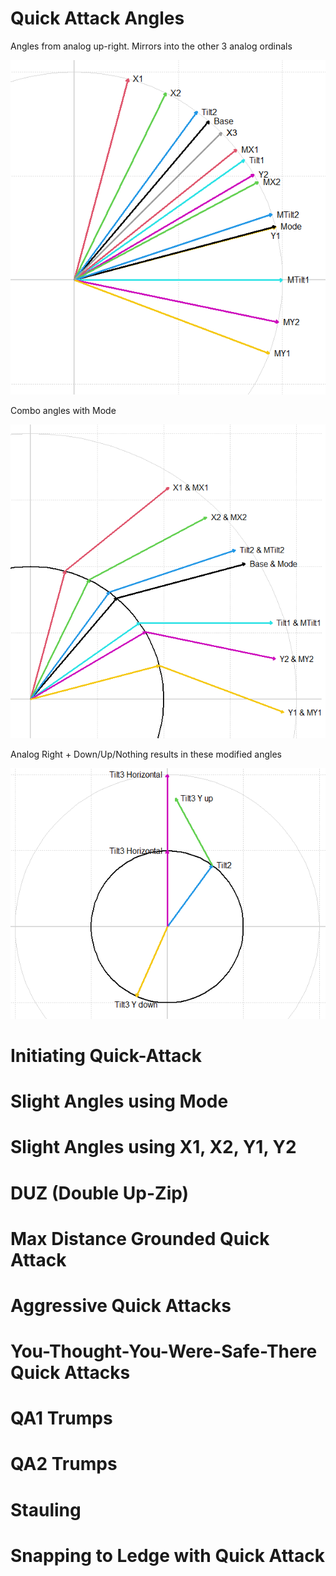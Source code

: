 # Quick Attack Angles

Angles from analog up-right. Mirrors into the other 3 analog ordinals

![](images/diagonal-angles.png)

Combo angles with Mode

![](images/mode-cheat.png)

Analog Right + Down/Up/Nothing results in these modified angles

![](images/tilt3-angles.png)

# Initiating Quick-Attack

# Slight Angles using Mode

# Slight Angles using X1, X2, Y1, Y2

# DUZ (Double Up-Zip)

# Max Distance Grounded Quick Attack

# Aggressive Quick Attacks

# You-Thought-You-Were-Safe-There Quick Attacks

# QA1 Trumps

# QA2 Trumps

# Stauling

# Snapping to Ledge with Quick Attack

